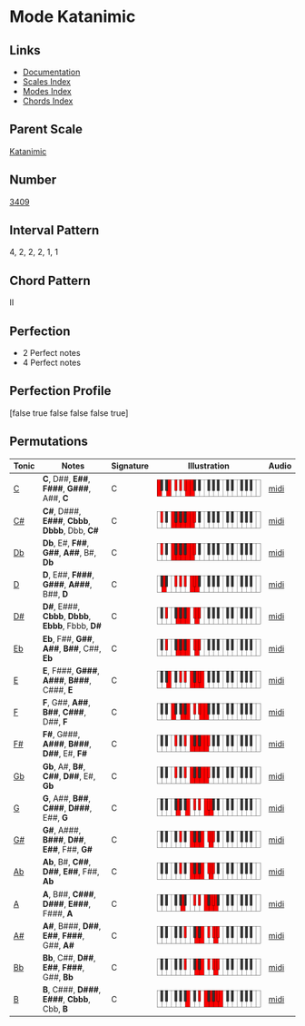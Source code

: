 # Mode Katanimic

## Links

- [Documentation](README.md)
- [Scales Index](Scales.md)
- [Modes Index](Modes.md)
- [Chords Index](Chords.md)

## Parent Scale

[Katanimic](ScaleKatanimic.md)

## Number

[3409](https://ianring.com/musictheory/scales/3409)

## Interval Pattern

4, 2, 2, 2, 1, 1

## Chord Pattern

II

## Perfection

- 2 Perfect notes
- 4 Perfect notes

## Perfection Profile

[false true false false false true]

## Permutations

| Tonic | Notes | Signature | Illustration | Audio |
|-------|-------|-----------|--------------|-------|
| [C](ModeCNaturalKatanimic.md) | **C**, D##, **E##**, **F###**, **G###**, A##, **C** | C | ![CNaturalKatanimic](ModeCNaturalKatanimic.png) | [midi](https://github.com/edipermadi/music/blob/main/docs/ModeCNaturalKatanimic.mid?raw=true) |
| [C#](ModeCSharpKatanimic.md) | **C#**, D###, **E###**, **Cbbb**, **Dbbb**, Dbb, **C#** | C | ![CSharpKatanimic](ModeCSharpKatanimic.png) | [midi](https://github.com/edipermadi/music/blob/main/docs/ModeCSharpKatanimic.mid?raw=true) |
| [Db](ModeDFlatKatanimic.md) | **Db**, E#, **F##**, **G##**, **A##**, B#, **Db** | C | ![DFlatKatanimic](ModeDFlatKatanimic.png) | [midi](https://github.com/edipermadi/music/blob/main/docs/ModeDFlatKatanimic.mid?raw=true) |
| [D](ModeDNaturalKatanimic.md) | **D**, E##, **F###**, **G###**, **A###**, B##, **D** | C | ![DNaturalKatanimic](ModeDNaturalKatanimic.png) | [midi](https://github.com/edipermadi/music/blob/main/docs/ModeDNaturalKatanimic.mid?raw=true) |
| [D#](ModeDSharpKatanimic.md) | **D#**, E###, **Cbbb**, **Dbbb**, **Ebbb**, Fbbb, **D#** | C | ![DSharpKatanimic](ModeDSharpKatanimic.png) | [midi](https://github.com/edipermadi/music/blob/main/docs/ModeDSharpKatanimic.mid?raw=true) |
| [Eb](ModeEFlatKatanimic.md) | **Eb**, F##, **G##**, **A##**, **B##**, C##, **Eb** | C | ![EFlatKatanimic](ModeEFlatKatanimic.png) | [midi](https://github.com/edipermadi/music/blob/main/docs/ModeEFlatKatanimic.mid?raw=true) |
| [E](ModeENaturalKatanimic.md) | **E**, F###, **G###**, **A###**, **B###**, C###, **E** | C | ![ENaturalKatanimic](ModeENaturalKatanimic.png) | [midi](https://github.com/edipermadi/music/blob/main/docs/ModeENaturalKatanimic.mid?raw=true) |
| [F](ModeFNaturalKatanimic.md) | **F**, G##, **A##**, **B##**, **C###**, D##, **F** | C | ![FNaturalKatanimic](ModeFNaturalKatanimic.png) | [midi](https://github.com/edipermadi/music/blob/main/docs/ModeFNaturalKatanimic.mid?raw=true) |
| [F#](ModeFSharpKatanimic.md) | **F#**, G###, **A###**, **B###**, **D##**, E#, **F#** | C | ![FSharpKatanimic](ModeFSharpKatanimic.png) | [midi](https://github.com/edipermadi/music/blob/main/docs/ModeFSharpKatanimic.mid?raw=true) |
| [Gb](ModeGFlatKatanimic.md) | **Gb**, A#, **B#**, **C##**, **D##**, E#, **Gb** | C | ![GFlatKatanimic](ModeGFlatKatanimic.png) | [midi](https://github.com/edipermadi/music/blob/main/docs/ModeGFlatKatanimic.mid?raw=true) |
| [G](ModeGNaturalKatanimic.md) | **G**, A##, **B##**, **C###**, **D###**, E##, **G** | C | ![GNaturalKatanimic](ModeGNaturalKatanimic.png) | [midi](https://github.com/edipermadi/music/blob/main/docs/ModeGNaturalKatanimic.mid?raw=true) |
| [G#](ModeGSharpKatanimic.md) | **G#**, A###, **B###**, **D##**, **E##**, F##, **G#** | C | ![GSharpKatanimic](ModeGSharpKatanimic.png) | [midi](https://github.com/edipermadi/music/blob/main/docs/ModeGSharpKatanimic.mid?raw=true) |
| [Ab](ModeAFlatKatanimic.md) | **Ab**, B#, **C##**, **D##**, **E##**, F##, **Ab** | C | ![AFlatKatanimic](ModeAFlatKatanimic.png) | [midi](https://github.com/edipermadi/music/blob/main/docs/ModeAFlatKatanimic.mid?raw=true) |
| [A](ModeANaturalKatanimic.md) | **A**, B##, **C###**, **D###**, **E###**, F###, **A** | C | ![ANaturalKatanimic](ModeANaturalKatanimic.png) | [midi](https://github.com/edipermadi/music/blob/main/docs/ModeANaturalKatanimic.mid?raw=true) |
| [A#](ModeASharpKatanimic.md) | **A#**, B###, **D##**, **E##**, **F###**, G##, **A#** | C | ![ASharpKatanimic](ModeASharpKatanimic.png) | [midi](https://github.com/edipermadi/music/blob/main/docs/ModeASharpKatanimic.mid?raw=true) |
| [Bb](ModeBFlatKatanimic.md) | **Bb**, C##, **D##**, **E##**, **F###**, G##, **Bb** | C | ![BFlatKatanimic](ModeBFlatKatanimic.png) | [midi](https://github.com/edipermadi/music/blob/main/docs/ModeBFlatKatanimic.mid?raw=true) |
| [B](ModeBNaturalKatanimic.md) | **B**, C###, **D###**, **E###**, **Cbbb**, Cbb, **B** | C | ![BNaturalKatanimic](ModeBNaturalKatanimic.png) | [midi](https://github.com/edipermadi/music/blob/main/docs/ModeBNaturalKatanimic.mid?raw=true) |
